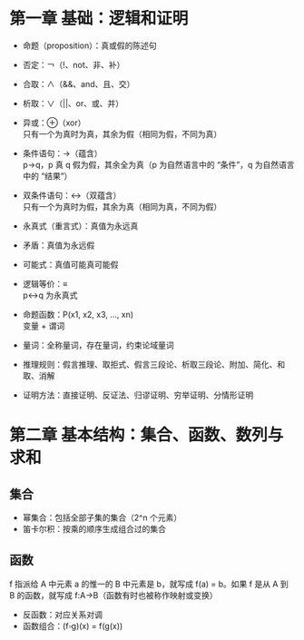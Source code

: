 # 第一章 基础：逻辑和证明

-   命题（proposition）：真或假的陈述句

-   否定：￢（!、not、非、补）

-   合取：∧（&&、and、且、交）

-   析取：∨（||、or、或、并）

-   异或：⊕（xor）  
    只有一个为真时为真，其余为假（相同为假，不同为真）

-   条件语句：→（蕴含）  
    p→q，p 真 q 假为假，其余全为真（p 为自然语言中的 “条件”，q 为自然语言中的 “结果”）

-   双条件语句：↔（双蕴含）  
    只有一个为真时为假，其余为真（相同为真，不同为假）

-   永真式（重言式）：真值为永远真

-   矛盾：真值为永远假

-   可能式：真值可能真可能假

-   逻辑等价：≡  
    p↔q 为永真式

-   命题函数：P(x1, x2, x3, ..., xn)  
    变量 + 谓词

-   量词：全称量词，存在量词，约束论域量词

-   推理规则：假言推理、取拒式、假言三段论、析取三段论、附加、简化、和取、消解

-   证明方法：直接证明、反证法、归谬证明、穷举证明、分情形证明

# 第二章 基本结构：集合、函数、数列与求和

## 集合

-   幂集合：包括全部子集的集合（2^n 个元素）
-   笛卡尔积：按乘的顺序生成组合过的集合

## 函数

f 指派给 A 中元素 a 的惟一的 B 中元素是 b，就写成 f(a) = b。如果 f 是从 A 到 B 的函数，就写成 f:A->B（函数有时也被称作映射或变换）

-   反函数：对应关系对调
-   函数组合：(f▫g)(x) = f(g(x))
